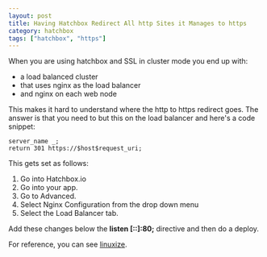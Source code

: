 ```yaml
---
layout: post
title: Having Hatchbox Redirect All http Sites it Manages to https
category: hatchbox
tags: ["hatchbox", "https"]
---
```

When you are using hatchbox and SSL in cluster mode you end up with:

* a load balanced cluster
* that uses nginx as the load balancer
* and nginx on each web node

This makes it hard to understand where the http to https redirect goes.  The answer is that you need to but this on the load balancer and here's a code snippet:

    server_name _;
    return 301 https://$host$request_uri;

This gets set as follows:

1. Go into Hatchbox.io
2. Go into your app.
3. Go to Advanced.
4. Select Nginx Configuration from the drop down menu
5. Select the Load Balancer tab.

Add these changes below the **listen [::]:80;** directive and then do a deploy.

For reference, you can see [linuxize](https://linuxize.com/post/redirect-http-to-https-in-nginx/).

